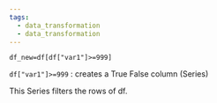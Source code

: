 ```yaml
---
tags:
  - data_transformation
  - data_transformation
---
```


`df_new=df[df["var1"]>=999]`

`df["var1"]>=999` : creates a True False column (Series)

This Series filters the rows of df.